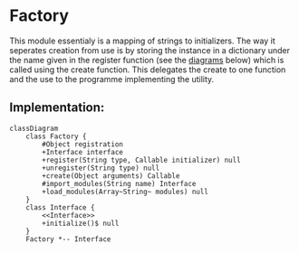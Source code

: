 # Factory

This module essentialy is a mapping of strings to initializers. The way it seperates creation from use is by storing the instance in a dictionary under the name given in the register function (see the [diagrams](#implementation) below) which is called using the create function. This delegates the create to one function and the use to the programme implementing the utility.

## Implementation:

```mermaid
classDiagram
    class Factory {
        #Object registration
        +Interface interface
        +register(String type, Callable initializer) null
        +unregister(String type) null
        +create(Object arguments) Callable
        #import_modules(String name) Interface
        +load_modules(Array~String~ modules) null
    }
    class Interface {
        <<Interface>>
        +initialize()$ null
    }
    Factory *-- Interface
```